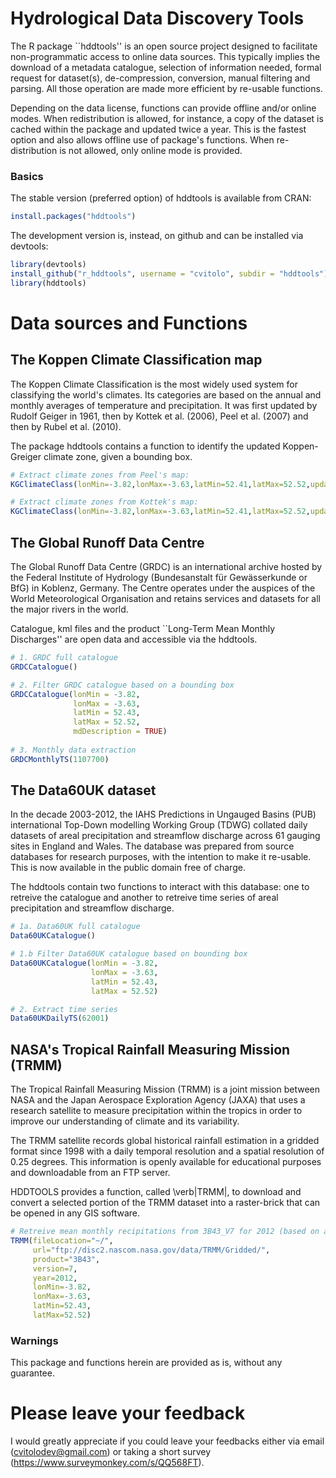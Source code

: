 Hydrological Data Discovery Tools
==========

The R package ``hddtools'' is an open source project designed to facilitate non-programmatic access to online data sources. This typically implies the download of a metadata catalogue, selection of information needed, formal request for dataset(s), de-compression, conversion, manual filtering and parsing. All those operation are made more efficient by re-usable functions. 

Depending on the data license, functions can provide offline and/or online modes. When redistribution is allowed, for instance, a copy of the dataset is cached within the package and updated twice a year. This is the fastest option and also allows offline use of package's functions. When re-distribution is not allowed, only online mode is provided.

### Basics
The stable version (preferred option) of hddtools is available from CRAN:

```R
install.packages("hddtools")
```

The development version is, instead, on github and can be installed via devtools:

```R
library(devtools)
install_github("r_hddtools", username = "cvitolo", subdir = "hddtools")
library(hddtools)
```

# Data sources and Functions

## The Koppen Climate Classification map
The Koppen Climate Classification is the most widely used system for classifying the world's climates. Its categories are based on the annual and monthly averages of temperature and precipitation. It was first updated by Rudolf Geiger in 1961, then by Kottek et al. (2006), Peel et al. (2007) and then by Rubel et al. (2010). 

The package hddtools contains a function to identify the updated Koppen-Greiger climate zone, given a bounding box.

```R
# Extract climate zones from Peel's map:
KGClimateClass(lonMin=-3.82,lonMax=-3.63,latMin=52.41,latMax=52.52,updatedBy="Peel")

# Extract climate zones from Kottek's map:
KGClimateClass(lonMin=-3.82,lonMax=-3.63,latMin=52.41,latMax=52.52,updatedBy="Kottek")
```

## The Global Runoff Data Centre
The Global Runoff Data Centre (GRDC) is an international archive hosted by the Federal Institute of Hydrology (Bundesanstalt für Gewässerkunde or BfG) in Koblenz, Germany. The Centre operates under the auspices of the World Meteorological Organisation and retains services and datasets for all the major rivers in the world.

Catalogue, kml files and the product ``Long-Term Mean Monthly Discharges'' are open data and accessible via the hddtools.

```R
# 1. GRDC full catalogue
GRDCCatalogue()

# 2. Filter GRDC catalogue based on a bounding box
GRDCCatalogue(lonMin = -3.82,
              lonMax = -3.63,
              latMin = 52.43,
              latMax = 52.52,
              mdDescription = TRUE)
                
# 3. Monthly data extraction
GRDCMonthlyTS(1107700)
```

## The Data60UK dataset
In the decade 2003-2012, the IAHS Predictions in Ungauged Basins (PUB) international Top-Down modelling Working Group (TDWG) collated daily datasets of areal precipitation and streamflow discharge across 61 gauging sites in England and Wales. The database was prepared from source databases for research purposes, with the intention to make it re-usable. This is now available in the public domain free of charge. 

The hddtools contain two functions to interact with this database: one to retreive the catalogue and another to retreive time series of areal precipitation and streamflow discharge.

```R
# 1a. Data60UK full catalogue
Data60UKCatalogue()

# 1.b Filter Data60UK catalogue based on bounding box
Data60UKCatalogue(lonMin = -3.82,
                  lonMax = -3.63,
                  latMin = 52.43,
                  latMax = 52.52)

# 2. Extract time series 
Data60UKDailyTS(62001)
```

## NASA's Tropical Rainfall Measuring Mission (TRMM)
The Tropical Rainfall Measuring Mission (TRMM) is a joint mission between NASA and the Japan Aerospace Exploration Agency (JAXA) that uses a research satellite to measure precipitation within the tropics in order to improve our understanding of climate and its variability.

The TRMM satellite records global historical rainfall estimation in a gridded format since 1998 with a daily temporal resolution and a spatial resolution of 0.25 degrees. This information is openly available for educational purposes and downloadable from an FTP server.

HDDTOOLS provides a function, called \verb|TRMM|, to download and convert a selected portion of the TRMM dataset into a raster-brick that can be opened in any GIS software.

```R
# Retreive mean monthly recipitations from 3B43_V7 for 2012 (based on a bounding box)
TRMM(fileLocation="~/",
     url="ftp://disc2.nascom.nasa.gov/data/TRMM/Gridded/",
     product="3B43",
     version=7,
     year=2012,
     lonMin=-3.82,
     lonMax=-3.63,
     latMin=52.43,
     latMax=52.52)
```

### Warnings
This package and functions herein are provided as is, without any guarantee.

# Please leave your feedback
I would greatly appreciate if you could leave your feedbacks either via email (cvitolodev@gmail.com) or taking a short survey (https://www.surveymonkey.com/s/QQ568FT).
